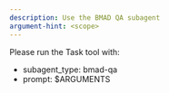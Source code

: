 ```yaml
---
description: Use the BMAD QA subagent
argument-hint: <scope>
---
```


Please run the Task tool with:

- subagent_type: bmad-qa
- prompt: $ARGUMENTS
